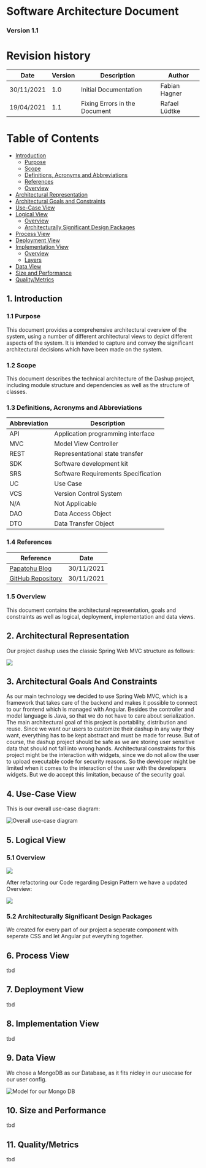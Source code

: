 # Software Architecture Document

### Version 1.1

# Revision history

| Date       | Version | Description                                          | Author           |
|------------|---------|------------------------------------------------------|------------------|
| 30/11/2021 | 1.0     | Initial Documentation                                | Fabian Hagner    |
| 19/04/2021 | 1.1     | Fixing Errors in the Document                        | Rafael Lüdtke    |


# Table of Contents
- [Introduction](#1-introduction)
    - [Purpose](#11-purpose)
    - [Scope](#12-scope)
    - [Definitions, Acronyms and Abbreviations](#13-definitions-acronyms-and-abbreviations)
    - [References](#14-references)
    - [Overview](#15-overview)
- [Architectural Representation](#2-architectural-representation)
- [Architectural Goals and Constraints](#3-architectural-goals-and-constraints)
- [Use-Case View](#4-use-case-view)
- [Logical View](#5-logical-view)
    - [Overview](#51-overview)
    - [Architecturally Significant Design Packages](#52-architecturally-significant-design-packages)
- [Process View](#6-process-view)
- [Deployment View](#7-deployment-view)
- [Implementation View](#8-implementation-view)
    - [Overview](#81-overview)
    - [Layers](#82-layers)
- [Data View](#9-data-view)
- [Size and Performance](#10-size-and-performance)
- [Quality/Metrics](#11-qualitymetrics)

## 1. Introduction

### 1.1 Purpose

This document provides a comprehensive architectural overview of the system, using a number of different architectural 
views to depict different aspects of the system. It is intended to capture and convey the significant architectural 
decisions which have been made on the system.

### 1.2 Scope

This document describes the technical architecture of the Dashup project, including module structure and dependencies as 
well as the structure of classes.

### 1.3 Definitions, Acronyms and Abbreviations

| Abbreviation | Description                            |
| ------------ | -------------------------------------- |
| API          | Application programming interface      |
| MVC          | Model View Controller                  |
| REST         | Representational state transfer        |
| SDK          | Software development kit               |
| SRS          | Software Requirements Specification    |
| UC           | Use Case                               |
| VCS          | Version Control System                 |
| N/A          | Not Applicable                         |
| DAO          | Data Access Object                     |
| DTO          | Data Transfer Object                   |

### 1.4 References

| Reference                                                                             | Date       |
|---------------------------------------------------------------------------------------|------------|
| <a href="https://papatohu.wordpress.com">Papatohu Blog</a>                            | 30/11/2021 |
| <a href="https://github.com/papatohu">GitHub Repository</a>                           | 30/11/2021 |


### 1.5 Overview

This document contains the architectural representation, goals and constraints as well as logical, deployment, 
implementation and data views.

## 2. Architectural Representation

Our project dashup uses the classic Spring Web MVC structure as follows:

<img src="./image.png" />

## 3. Architectural Goals And Constraints

As our main technology we decided to use Spring Web MVC, which is a framework that takes care of the backend and makes it possible to connect to our frontend which is managed with Angular. 
Besides the controller and model language is Java, so that we do not have to care about 
serialization.
The main architectural goal of this project is portability, distribution and reuse. Since we want our users to customize 
their dashup in any way they want, everything has to be kept abstract and must be made for reuse. 
But of course, the dashup project should be safe as we are storing user sensitive data that should not fall into wrong 
hands.
Architectural constraints for this project might be the interaction with widgets, since we do not allow the user to 
upload executable code for security reasons. So the developer might be limited when it comes to the interaction of the 
user with the developers widgets. But we do accept this limitation, because of the security goal. 

## 4. Use-Case View

This is our overall use-case diagram:

<img src="../usecase/UseCase_final.png" alt="Overall use-case diagram" />

## 5. Logical View

### 5.1 Overview

<img src="./UML_Angular.svg"/>

After refactoring our Code regarding Design Pattern we have a updated Overview:

<img src="./app.module.png"/>

### 5.2 Architecturally Significant Design Packages

We created for every part of our project a seperate component with seperate CSS and let Angular put everything together.

## 6. Process View

tbd

## 7. Deployment View

tbd

## 8. Implementation View

tbd

## 9. Data View
We chose a MongoDB as our Database, as it fits nicley in our usecase for our user config.

<img src="../dbview/Data View.drawio.png" alt="Model for our Mongo DB" />


## 10. Size and Performance

tbd

## 11. Quality/Metrics

tbd

